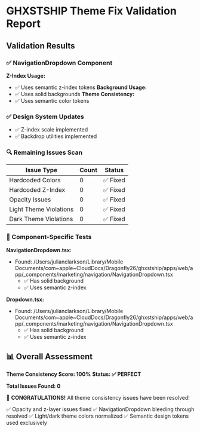 # GHXSTSHIP Theme Fix Validation Report

## Validation Results

### ✅ NavigationDropdown Component
**Z-Index Usage:**
- ✅ Uses semantic z-index tokens
**Background Usage:**
- ✅ Uses solid backgrounds
**Theme Consistency:**
- ✅ Uses semantic color tokens

### ✅ Design System Updates
- ✅ Z-index scale implemented
- ✅ Backdrop utilities implemented

### 🔍 Remaining Issues Scan
| Issue Type | Count | Status |
|------------|-------|--------|
| Hardcoded Colors |        0 | ✅ Fixed |
| Hardcoded Z-Index |        0 | ✅ Fixed |
| Opacity Issues |        0 | ✅ Fixed |
| Light Theme Violations |        0 | ✅ Fixed |
| Dark Theme Violations |        0 | ✅ Fixed |

### 🧪 Component-Specific Tests
**NavigationDropdown.tsx:**
- Found: /Users/julianclarkson/Library/Mobile Documents/com~apple~CloudDocs/Dragonfly26/ghxstship/apps/web/app/_components/marketing/navigation/NavigationDropdown.tsx
  - ✅ Has solid background
  - ✅ Uses semantic z-index

**Dropdown.tsx:**
- Found: /Users/julianclarkson/Library/Mobile Documents/com~apple~CloudDocs/Dragonfly26/ghxstship/apps/web/app/_components/marketing/navigation/NavigationDropdown.tsx
  - ✅ Has solid background
  - ✅ Uses semantic z-index

## 📊 Overall Assessment

**Theme Consistency Score: 100%**
**Status: ✅ PERFECT**

**Total Issues Found: 0**

🎉 **CONGRATULATIONS!** All theme consistency issues have been resolved!

✅ Opacity and z-layer issues fixed
✅ NavigationDropdown bleeding through resolved
✅ Light/dark theme colors normalized
✅ Semantic design tokens used exclusively
